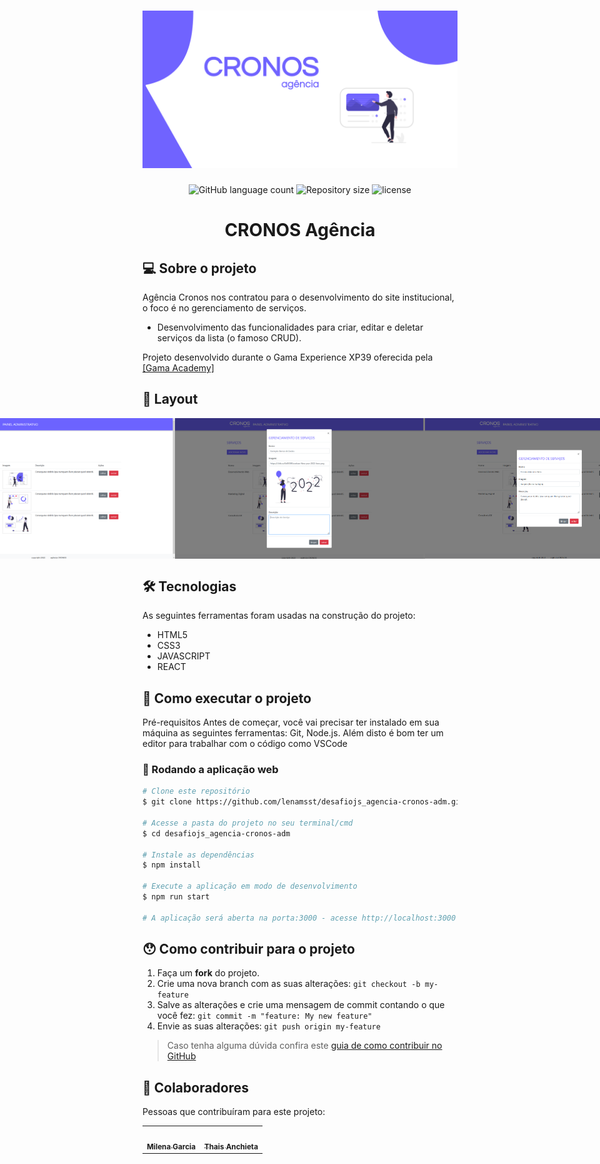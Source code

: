 <h1 align="center">
  <img src="https://github.com/lenamsst/desafiojs_agencia-cronos-adm/blob/main/assets/banner-marketing.png"/>
</h1>

<p align="center">
  <img alt="GitHub language count" src="https://img.shields.io/github/languages/count/lenamsst/desafiojs_agencia-cronos-adm">
  
  
  <img alt="Repository size" src="https://img.shields.io/github/repo-size/lenamsst/desafiojs_agencia-cronos-adm">
  
  <img alt="license" src="https://img.shields.io/github/license/lenamsst/desafiojs_agencia-cronos-adm">


</p>

<h1 align="center">CRONOS Agência</h1>

## 💻 Sobre o projeto

Agência Cronos nos contratou para o desenvolvimento do site institucional, o foco é no gerenciamento de serviços.

- Desenvolvimento das funcionalidades para criar, editar e deletar serviços da lista (o famoso CRUD).

Projeto desenvolvido durante o Gama Experience XP39 oferecida pela  <a href="https://www.gama.academy/gama-experience/desenvolvimento-full-stack">[Gama Academy]</a>

## 🎨 Layout

<p align="center" style="display: flex; align-items: flex-start; justify-content: center;">
  <img alt="gamaacademy" title="#gamaacademy" src="./assets/principal.png" width="400px">

  <img alt="gamaacademy" title="#gamaacademy" src="./assets/cadastrar.png" width="400px">
  
  <img alt="gamaacademy" title="#gamaacademy" src="./assets/editar.png" width="400px"> 
</p>

## 🛠 Tecnologias

As seguintes ferramentas foram usadas na construção do projeto:

- HTML5
- CSS3
- JAVASCRIPT
- REACT

## 🚀 Como executar o projeto

Pré-requisitos
Antes de começar, você vai precisar ter instalado em sua máquina as seguintes ferramentas: Git, Node.js. Além disto é bom ter um editor para trabalhar com o código como VSCode


### 🧭 Rodando a aplicação web

```bash
# Clone este repositório
$ git clone https://github.com/lenamsst/desafiojs_agencia-cronos-adm.git

# Acesse a pasta do projeto no seu terminal/cmd
$ cd desafiojs_agencia-cronos-adm

# Instale as dependências
$ npm install

# Execute a aplicação em modo de desenvolvimento
$ npm run start

# A aplicação será aberta na porta:3000 - acesse http://localhost:3000
```

## 😯 Como contribuir para o projeto

1. Faça um **fork** do projeto.
2. Crie uma nova branch com as suas alterações: `git checkout -b my-feature`
3. Salve as alterações e crie uma mensagem de commit contando o que você fez: `git commit -m "feature: My new feature"`
4. Envie as suas alterações: `git push origin my-feature`
> Caso tenha alguma dúvida confira este [guia de como contribuir no GitHub](https://github.com/firstcontributions/first-contributions)

## 🤝 Colaboradores

Pessoas que contribuíram para este projeto:


<table>
  <tr>
    <td align="center"><a href="https://github.com/lenamsst"><img style="border-radius: 50%;" src="https://avatars.githubusercontent.com/u/85361518?v=4" width="100px;" alt=""/><br /><sub><b>Milena Garcia</b></sub></a><br/></td>
    <td align="center"><a href="https://github.com/thaisanchieta"><img style="border-radius: 50%;" src="https://avatars.githubusercontent.com/u/94201352?v=4" width="100px;" alt=""/><br /><sub><b>Thais Anchieta</b></sub></a><br /></td>
  </tr>
</table>
 
